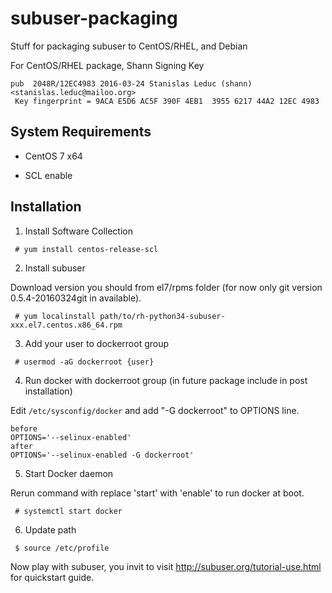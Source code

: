 # subuser-packaging
Stuff for packaging subuser to CentOS/RHEL, and Debian

For CentOS/RHEL package, Shann Signing Key
```
pub  2048R/12EC4983 2016-03-24 Stanislas Leduc (shann) <stanislas.leduc@mailoo.org>
 Key fingerprint = 9ACA E5D6 AC5F 390F 4EB1  3955 6217 44A2 12EC 4983
```

System Requirements
--------------------

 * CentOS 7 x64
 
 * SCL enable

Installation
------------

1. Install Software Collection
```
 # yum install centos-release-scl
```

2. Install subuser

Download version you should from el7/rpms folder (for now only git version 0.5.4-20160324git in available).

```
 # yum localinstall path/to/rh-python34-subuser-xxx.el7.centos.x86_64.rpm
```

3. Add your user to dockerroot group
```
 # usermod -aG dockerroot {user}
```

4. Run docker with dockerroot group (in future package include in post installation)

Edit ``/etc/sysconfig/docker`` and add "-G dockerroot" to OPTIONS line.
```
before
OPTIONS='--selinux-enabled'
after
OPTIONS='--selinux-enabled -G dockerroot'
```

5. Start Docker daemon

Rerun command with replace 'start' with 'enable' to run docker at boot. 
```
 # systemctl start docker
```

6. Update path
```
 $ source /etc/profile
```

Now play with subuser, you invit to visit http://subuser.org/tutorial-use.html for quickstart guide.

